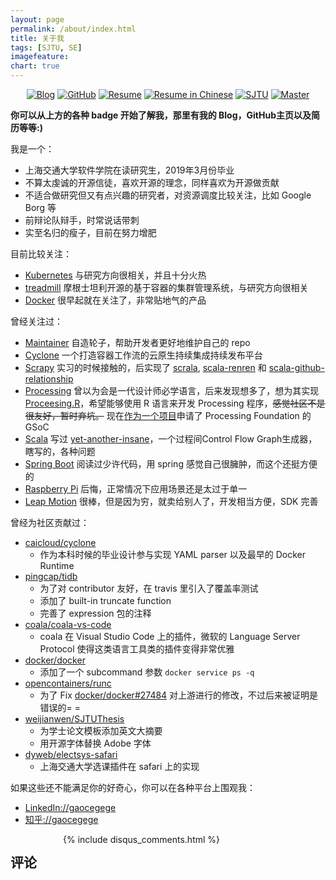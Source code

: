 ```yaml
---
layout: page
permalink: /about/index.html
title: 关于我
tags: [SJTU, SE]
imagefeature: 
chart: true
---
```


<p align="center">
	<a href="http://gaocegege.com/Blog"><img src="https://img.shields.io/badge/blog-30k%20visitors-ffffff.svg?style=social" alt="Blog"></a>
	<a href="https://github.com/gaocegege/"><img src="https://img.shields.io/github/followers/gaocegege.svg?style=social&label=Follow" alt="GitHub"></a>
	<a href="http://gaocegege.com/resume/"><img src="https://img.shields.io/badge/resume-english-blue.svg" alt="Resume"></a>
	<a href="http://gaocegege.com/resume/cn/"><img src="https://img.shields.io/badge/%E7%AE%80%E5%8E%86-%E4%B8%AD%E6%96%87-blue.svg" alt="Resume in Chinese"></a>
	<a href="http://en.sjtu.edu.cn/"><img src="https://img.shields.io/badge/univ-SJTU-020081.svg" alt="SJTU"></a>
	<a href="http://en.sjtu.edu.cn/"><img src="https://img.shields.io/badge/degree-master-0100b3.svg" alt="Master"></a>
</p>

**你可以从上方的各种 badge 开始了解我，那里有我的 Blog，GitHub主页以及简历等等:)**

我是一个：

* 上海交通大学软件学院在读研究生，2019年3月份毕业
* 不算太虔诚的开源信徒，喜欢开源的理念，同样喜欢为开源做贡献
* 不适合做研究但又有点兴趣的研究者，对资源调度比较关注，比如 Google Borg 等
* 前辩论队辩手，时常说话带刺
* 实至名归的瘦子，目前在努力增肥

目前比较关注：

* [Kubernetes](https://github.com/kubernetes/kubernetes) 与研究方向很相关，并且十分火热
* [treadmill](https://github.com/Morgan-Stanley/treadmill) 摩根士坦利开源的基于容器的集群管理系统，与研究方向很相关
* [Docker](https://github.com/docker/docker) 很早起就在关注了，非常贴地气的产品

曾经关注过：

* [Maintainer](https://github.com/gaocegege/maintainer) 自造轮子，帮助开发者更好地维护自己的 repo
* [Cyclone](https://github.com/caicloud/cyclone) 一个打造容器工作流的云原生持续集成持续发布平台
* [Scrapy](https://github.com/scrapy/scrapy) 实习的时候接触的，后实现了 [scrala](https://github.com/gaocegege/scrala), [scala-renren](https://github.com/gaocegege/scala-renren) 和 [scala-github-relationship](https://github.com/gaocegege/scala-github-relationship)
* [Processing](https://github.com/processing/processing) 曾以为会是一代设计师必学语言，后来发现想多了，想为其实现 [Proceesing.R](https://github.com/gaocegege/processing.r)，希望能够使用 R 语言来开发 Processing 程序，<del>感觉社区不是很友好，暂时弃坑。</del> 现在[作为一个项目](https://forum.processing.org/two/discussion/21195/gsoc-2017-r-language-mode-for-processing)申请了 Processing Foundation 的 GSoC
* [Scala](https://github.com/scala/scala) 写过 [yet-another-insane](https://github.com/gaocegege/yet-another-insane)，一个过程间Control Flow Graph生成器，瞎写的，各种问题
* [Spring Boot](https://github.com/spring-projects/spring-boot) 阅读过少许代码，用 spring 感觉自己很臃肿，而这个还挺方便的
* [Raspberry Pi](https://www.raspberrypi.org/) 后悔，正常情况下应用场景还是太过于单一
* [Leap Motion](https://www.leapmotion.com/) 很棒，但是因为穷，就卖给别人了，开发相当方便，SDK 完善

曾经为社区贡献过：

* [caicloud/cyclone](https://github.com/caicloud/cyclone/commits/master?author=gaocegege)
	* 作为本科时候的毕业设计参与实现 YAML parser 以及最早的 Docker Runtime
* [pingcap/tidb](https://github.com/pingcap/tidb/commits/master?author=gaocegege)
	* 为了对 contributor 友好，在 travis 里引入了覆盖率测试
	* 添加了 built-in truncate function
	* 完善了 expression 包的注释
* [coala/coala-vs-code](https://github.com/coala/coala-vs-code/commits/master?author=gaocegege)
	* coala 在 Visual Studio Code 上的插件，微软的 Language Server Protocol 使得这类语言工具类的插件变得非常优雅
* [docker/docker](https://github.com/docker/docker/commits/master?author=gaocegege)
	* 添加了一个 subcommand 参数 `docker service ps -q`
* [opencontainers/runc](https://github.com/opencontainers/runc/commits/master?author=gaocegege)
	* 为了 Fix [docker/docker#27484](https://github.com/docker/docker/issues/27484) 对上游进行的修改，不过后来被证明是错误的= =
* [weijianwen/SJTUThesis](https://github.com/weijianwen/SJTUThesis/commits/master?author=gaocegege)
	* 为学士论文模板添加英文大摘要
	* 用开源字体替换 Adobe 字体
* [dyweb/electsys-safari](https://github.com/dyweb/electsys-safari/commits/master?author=gaocegege)
	* 上海交通大学选课插件在 safari 上的实现

如果这些还不能满足你的好奇心，你可以在各种平台上围观我：

* [LinkedIn://gaocegege](https://www.linkedin.com/in/gaocegege/)
* [知乎://gaocegege](https://www.zhihu.com/people/gaocegege)

<div class="cf"></div>

<section class="summer-disqus row">
    <div class="small-12 columns">
        <h1 class="summer-comments-header">评论</h1>
        <div id="disqus_thread"></div>
        {% include disqus_comments.html %}
    </div>
</section>
